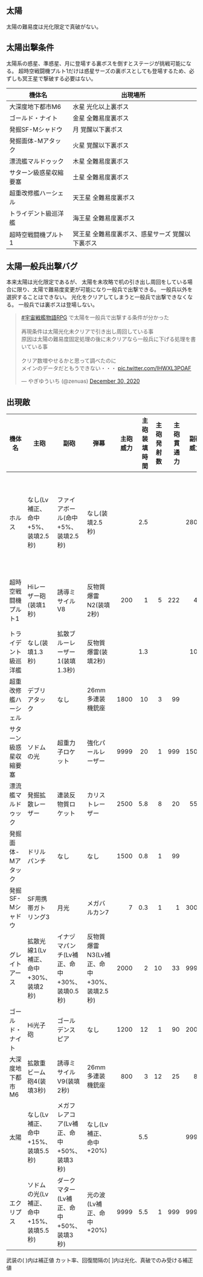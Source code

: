 ## 太陽

太陽の難易度は光化限定で真破がない。


## 太陽出撃条件

太陽系の惑星、準惑星、月に登場する裏ボスを倒すとステージが挑戦可能になる。
超時空戦闘機プルト1だけは惑星サーズの裏ボスとしても登場するため、必ずしも冥王星で撃破する必要はない。

| 機体名                 | 出現場所                                         |
|------------------------|--------------------------------------------------|
| 大深度地下都市M6       | 水星 光化以上裏ボス                              |
| ゴールド・ナイト       | 金星 全難易度裏ボス                              |
| 発掘SF-Mシャドウ       | 月 覚醒以下裏ボス                                |
| 発掘面体-Mアタック     | 火星 覚醒以下裏ボス                              |
| 漂流艦マルドゥック     | 木星 全難易度裏ボス                              |
| サターン級惑星収縮要塞 | 土星 全難易度裏ボス                              |
| 超重改修艦ハーシェル   | 天王星 全難易度裏ボス                            |
| トライデント級巡洋艦   | 海王星 全難易度裏ボス                            |
| 超時空戦闘機プルト1    | 冥王星 全難易度裏ボス、惑星サーズ 覚醒以下裏ボス |


## 太陽一般兵出撃バグ

本来太陽は光化限定であるが、
太陽を未攻略で机の引き出し周回をしている場合に限り、太陽で難易度変更が可能になり一般兵で出撃できる。
一般兵以外を選択することはできない。
光化をクリアしてしまうと一般兵で出撃できなくなる。
一般兵では裏ボスは登場しない。

<blockquote class="twitter-tweet"><p lang="ja" dir="ltr"><a href="https://twitter.com/hashtag/%E5%AE%87%E5%AE%99%E6%88%A6%E8%89%A6%E7%89%A9%E8%AA%9ERPG?src=hash&amp;ref_src=twsrc%5Etfw">#宇宙戦艦物語RPG</a> で太陽を一般兵で出撃する条件が分かった<br><br>再現条件は太陽光化未クリアで引き出し周回している事<br>原因は太陽の難易度固定処理の後に未クリアなら一般兵に下げる処理を書いている事<br><br>クリア数増やせるかと思って調べたのに<br>メインのデータだともうできない・・・ <a href="https://t.co/IHWXL3POAF">pic.twitter.com/IHWXL3POAF</a></p>&mdash; やぎゆういち (@zenuas) <a href="https://twitter.com/zenuas/status/1344283472282570753?ref_src=twsrc%5Etfw">December 30, 2020</a></blockquote> <script async src="https://platform.twitter.com/widgets.js" charset="utf-8"></script>


## 出現敵

<ul class="enemies-list"></ul>

| 機体名                 | 主砲                                    | 副砲                                        | 弾幕                                      | 主砲威力 | 主砲装填時間 | 主砲発射数 | 主砲貫通力 | 副砲威力 | 副砲装填時間 | 副砲発射数 | 副砲貫通力 | 弾幕威力 | 弾幕装填時間 | 弾幕発射数 | 弾幕貫通力 | 機関        | 設計図                 | 実弾カット | Eカット | 爆風カット | 回避率 | 爆風回避率 | 回復間隔 | 登場ステージ                      |
|------------------------|-----------------------------------------|---------------------------------------------|-------------------------------------------|---------:|-------------:|-----------:|-----------:|---------:|-------------:|-----------:|-----------:|---------:|-------------:|-----------:|-----------:|-------------|------------------------|-----------:|--------:|-----------:|-------:|-----------:|---------:|-----------------------------------|
| ホルス                 | なし(Lv補正、命中+5%、装填2.5秒)        | ファイアボール(命中+5%、装填2.5秒)          | なし(装填2.5秒)                           |          |          2.5 |            |            |     2800 |          2.5 |          1 |        399 |          |          2.5 |            |            | 縮退炉C     | 生体SF-AS301           |        90% |     50% |      90.9% |     0% |         0% |     12秒 | 1、2、3、4、5、6、7、8、9、10、11 |
| 超時空戦闘機プルト1    | Hiレーザー砲(装填1秒)                   | 誘導ミサイルV8                              | 反物質爆雷N2(装填2秒)                     |      200 |            1 |          5 |        222 |       40 |          8.5 |          8 |          1 |      800 |            2 |          3 |         60 | 小型光体炉A | 超時空戦闘機プルト1    |        25% |     25% |        99% |    99% |         0% |   1200秒 | 1ボス                             |
| トライデント級巡洋艦   | なし(装填1.3秒)                         | 拡散ブルーレーザー1(装填1.3秒)              | 反物質爆雷(装填2秒)                       |          |          1.3 |            |            |      100 |          1.3 |          4 |         30 |      600 |            2 |          2 |         10 | 星生炉E     | トライデント級巡洋艦   |        45% |     45% |        60% |    85% |         0% |     なし | 2ボス                             |
| 超重改修艦ハーシェル   | デブリアタック                          | なし                                        | 26mm多連装機銃座                          |     1800 |           10 |          3 |         99 |          |              |            |            |       22 |          0.3 |         10 |          1 | 星生炉A     | 超重改修艦ハーシェル   |        95% |     95% |         0% |     0% |         0% |      1秒 | 3ボス                             |
| サターン級惑星収縮要塞 | ソドムの光                              | 超重力子ロケット                            | 強化パールレーザー                        |     9999 |           20 |          1 |        999 |     1500 |           18 |          8 |         50 |       70 |          0.2 |          7 |         10 | 星生炉C     | サターン級惑星収縮要塞 |        95% |     95% |         0% |     0% |         0% |     なし | 4ボス                             |
| 漂流艦マルドゥック     | 発掘拡散レーザー                        | 連装反物質ロケット                          | カリストレーザー                          |     2500 |          5.8 |          8 |         20 |      555 |          6.9 |         12 |          8 |       80 |          0.2 |          4 |         12 | 縮退炉D     | 漂流艦マルドゥック     |        90% |     90% |         0% |     0% |         0% |     なし | 5ボス                             |
| 発掘面体-Mアタック     | ドリルパンチ                            | なし                                        | なし                                      |     1500 |          0.8 |          1 |         99 |          |              |            |            |          |              |            |            | 縮退炉C     | 発掘面体-Mアタック     |         0% |      0% |         0% |    80% |         0% |     なし | 6ボス                             |
| 発掘SF-Mシャドウ       | SF用携帯ガトリング3                     | 月光                                        | メガバルカン7                             |        7 |          0.3 |          1 |          1 |     3000 |          3.6 |          1 |         99 |        8 |          0.2 |          2 |          1 | 縮退炉B     | 発掘SF-Mシャドウ       |         0% |      0% |         0% |    80% |         0% |     なし | 7ボス                             |
| グレイトアース         | 拡散光線1(Lv補正、命中+30%、装填2秒)    | イナヅマパンチ(Lv補正、命中+30%、装填0.5秒) | 反物質爆雷N3(Lv補正、命中+30%、装填2.5秒) |     2000 |            2 |         10 |         33 |     9999 |          0.5 |          1 |        777 |     1000 |          2.5 |          3 |         70 | 星生炉B     | グレイトアース         |      80.9% |     80% |      80.9% |    75% |        75% |     10秒 | 8ボス                             |
| ゴールド・ナイト       | Hi光子砲                                | ゴールデンスピア                            | なし                                      |     1200 |           12 |          1 |         90 |     2000 |          4.2 |          1 |        400 |          |              |            |            | 縮退炉I     | 特殊SF-Gナイト         |        85% |     85% |         0% |    90% |        20% |     なし | 9ボス                             |
| 大深度地下都市M6       | 拡散重ビーム砲4(装填3秒)                | 誘導ミサイルV9(装填2秒)                     | 26mm多連装機銃座                          |      800 |            3 |         12 |         25 |       80 |            2 |          9 |         10 |       22 |          0.3 |         10 |          1 | 星生炉A     | 移動都市M6             |        95% |     95% |        95% |     0% |         0% |    800秒 | 10ボス                            |
| 太陽                   | なし(Lv補正、命中+15%、装填5.5秒)       | メガフレアコア(Lv補正、命中+50%、装填3秒)   | なし(Lv補正、命中+20%)                    |          |          5.5 |            |            |     9999 |            3 |          3 |        999 |          |              |            |            | 星生炉D     | ソーラーエンジェル     |        99% |     99% |        99% |     0% |         0% |      1秒 | 11ボス                            |
| エクリプス             | ソドムの光(Lv補正、命中+15%、装填5.5秒) | ダークマター(Lv補正、命中+50%、装填3秒)     | 光の波(Lv補正、命中+20%)                  |     9999 |          5.5 |          1 |        999 |     9999 |            3 |          1 |        999 |     1300 |          0.6 |          1 |        100 | 星生炉E     | 空母アマテラス         |        99% |     99% |        99% |     0% |         0% |      1秒 | 11裏ボス(光化以上)                |

武装の( )内は補正値
カット率、回復間隔の[ ]内は光化、真破でのみ受ける補正値
